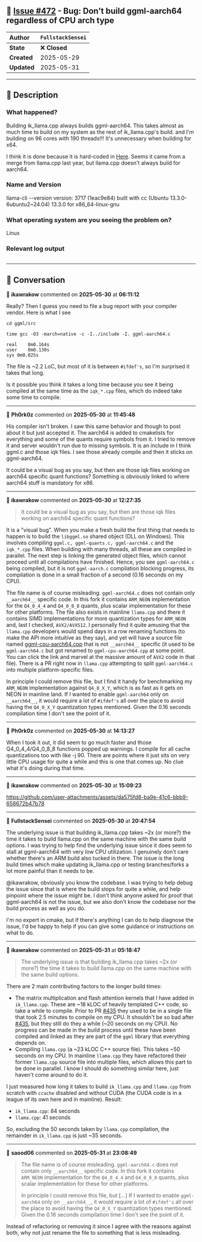 ## 📌 [Issue #472](https://github.com/ikawrakow/ik_llama.cpp/issues/472) - Bug: Don't build ggml-aarch64 regardless of CPU arch type

| **Author** | `FullstackSensei` |
| :--- | :--- |
| **State** | ❌ **Closed** |
| **Created** | 2025-05-29 |
| **Updated** | 2025-05-31 |

---

## 📄 Description

### What happened?

Building ik_llama.cpp always builds ggml-aarch64. This takes almost as much time to build on my system as the rest of ik_llama.cpp's build. and I'm building on 96 cores with 190 threads!!! It's unnecessary when building for x64.

I think it is done because it is hard-coded in [Here](https://github.com/ikawrakow/ik_llama.cpp/blob/1eac9e8487646ee7af00d6d91e10c0cc21ab38c1/ggml/src/CMakeLists.txt#L1376). Seems it came from a merge from llama.cpp last year, but llama.cpp doesn't always build for aarch64.

### Name and Version

llama-cli --version
version: 3717 (1eac9e84)
built with cc (Ubuntu 13.3.0-6ubuntu2~24.04) 13.3.0 for x86_64-linux-gnu

### What operating system are you seeing the problem on?

Linux

### Relevant log output

```shell

```

---

## 💬 Conversation

👤 **ikawrakow** commented on **2025-05-30** at **06:11:12**

Really? Then I guess you need to file a bug report with your compiler vendor. Here is what I see
```
cd ggml/src

time gcc -O3 -march=native -c -I../include -I. ggml-aarch64.c 

real	0m0.164s
user	0m0.130s
sys	0m0.025s
```

The file is ~2.2 LoC, but most of it is between `#ifdef's`, so I'm surprised it takes that long.

Is it possible you think it takes a long time because you see it being compiled at the same time as the `iqk_*.cpp` files, which do indeed take some time to compile.

---

👤 **Ph0rk0z** commented on **2025-05-30** at **11:45:48**

His compiler isn't broken. I saw this same behavior and though to post about it but just accepted it. The aarch64 is added to cmakelists for everything and some of the quants require symbols from it. I tried to remove it and server wouldn't run due to missing symbols. It is an include in I think ggml.c and those iqk files. I see those already compile and then it sticks on ggml-aarch64. 

It could be a visual bug as you say, but then are those iqk files working on aarch64 specific quant functions? Something is obviously linked to where aarch64 stuff is mandatory for x86.

---

👤 **ikawrakow** commented on **2025-05-30** at **12:27:35**

> It could be a visual bug as you say, but then are those iqk files working on aarch64 specific quant functions?

It is a "visual bug". When you make a fresh build the first thing that needs to happen is to build the `libggml.so` shared object (DLL on Windows). This involves compiling `ggml.c, ggml-quants.c, ggml-aarch64.c` and the `iqk_*.cpp` files. When building with many threads, all these are compiled in parallel. The next step is linking the generated object files, which cannot proceed until all compilations have finished. Hence, you see `ggml-aarch64.c` being compiled, but it is not `ggml-aarch.c` compilation blocking progress, its compilation is done in a small fraction of a second (0.16 seconds on my CPU).

The file name is of course misleading. `ggml-aarch64.c` does not contain only `__aarch64__` specific code. In this fork it contains `ARM_NEON` implementation for the `Q4_0_4_4` and `Q4_0_8_8` quants, plus scalar implementation for these for other platforms. The file also exists in mainline `llama.cpp` and there it contains SIMD implementations for more quantization types for `ARM_NEON` and, last I checked, `AVX2/AVX512`. I personally find it quite amusing that the `llama.cpp` developers would spend days in a row renaming functions (to make the API more intuitive as they say), and yet will have a source file named [ggml-cpu-aarch64.cpp](https://github.com/ggml-org/llama.cpp/blob/master/ggml/src/ggml-cpu/ggml-cpu-aarch64.cpp) that is not `__aarch64__` specific (it used to be `ggml-aarch64.c` but got renamed to `ggml-cpu-aarch64.cpp` at some point. You can click the link and marvel at the massive amount of `AVX2` code in that file). There is a PR right now in `llama.cpp` attempting to split `ggml-aarch64.c` into multiple platform-specific files.

In principle I could remove this file, but I find it handy for benchmarking my `ARM_NEON` implementation against `Q4_0_X_Y`, which is as fast as it gets on NEON in mainline land. If I wanted to enable `ggml-aarch64` only on `__aarch64__`, it would require a lot of `#ifdef's` all over the place to avoid having the `Q4_0_X_Y` quantization types mentioned. Given the 0.16 seconds compilation time I don't see the point of it.

---

👤 **Ph0rk0z** commented on **2025-05-30** at **14:13:27**

When I took it out, it did seem to go much faster and those Q4_0_4_4/Q4_0_8_8 functions popped up warnings. I compile for all cache quantizations too with like -j 90. There are points where it just sits on very little CPU usage for quite a while and this is one that comes up. No clue what it's doing during that time.

---

👤 **ikawrakow** commented on **2025-05-30** at **15:09:23**

https://github.com/user-attachments/assets/da575fd8-ba9e-41c6-bbb9-658672b47b78

---

👤 **FullstackSensei** commented on **2025-05-30** at **20:47:54**

The underlying issue is that building ik_llama.cpp takes ~2x (or more?) the time it takes to build llama.cpp on the same machine with the same build options. I was trying to help find the underlying issue since it does seem to stall at ggml-aarch64 with very low CPU utilization. I genuinely don't care whether there's an ARM build also tucked in there. The issue is the long build times which make updating ik_llama.cpp or testing branches/forks a lot more painful than it needs to be.

@ikawrakow, obviously you know the codebase. I was trying to help debug the issue since that is where the build stops for quite a while, and help pinpoint where the issue might be. I don't think anyone asked for proof that ggml-aarch64 is not the issue, but we also don't know the codebase nor the build process as well as you do.

I'm no expert in cmake, but if there's anything I can do to help diagnose the issue, I'd be happy to help if you can give some guidance or instructions on what to do.

---

👤 **ikawrakow** commented on **2025-05-31** at **05:18:47**

> The underlying issue is that building ik_llama.cpp takes ~2x (or more?) the time it takes to build llama.cpp on the same machine with the same build options.

There are 2 main contributing factors to the longer build times:
* The matrix multiplication and flash attention kernels that I have added in `ik_llama.cpp`. These are ~18 kLOC of heavily templated C++ code, so take a while to compile. Prior to PR [#435](https://github.com/ikawrakow/ik_llama.cpp/issues/435) they used to be in a single file that took 2.5 minutes to compile on my CPU. It shouldn't be so bad after [#435](https://github.com/ikawrakow/ik_llama.cpp/issues/435), but they still do they a while (~20 seconds on my CPU). No progress can be made in the build process until these have been compiled and linked as they are part of the `ggml` library that everything depends on.
* Compiling `llama.cpp` (a ~23 kLOC C++ source file). This takes ~50 seconds on my CPU. In mainline `llama.cpp` they have refactored their former `llama.cpp` source file into multiple files, which allows this part to be done in parallel. I know I should do something similar here, just haven't come around to do it.

I just measured how long it takes to build `ik_llama.cpp` and `llama.cpp` from scratch with `ccache` disabled and without CUDA (the CUDA code is in a league of its own here and in mainline). Result:
* `ik_llama.cpp`:   84 seconds
* `llama.cpp`: 41 seconds

So, excluding the 50 seconds taken by `llama.cpp` compilation, the remainder in `ik_llama.cpp` is just ~35 seconds.

---

👤 **saood06** commented on **2025-05-31** at **23:08:49**

> The file name is of course misleading. `ggml-aarch64.c` does not contain only `__aarch64__` specific code. In this fork it contains `ARM_NEON` implementation for the `Q4_0_4_4` and `Q4_0_8_8` quants, plus scalar implementation for these for other platforms. 
> 
> In principle I could remove this file, but [...] If I wanted to enable `ggml-aarch64` only on `__aarch64__`, it would require a lot of `#ifdef's` all over the place to avoid having the `Q4_0_X_Y` quantization types mentioned. Given the 0.16 seconds compilation time I don't see the point of it.

Instead of refactoring or removing it since I agree with the reasons against both, why not just rename the file to something that is less misleading.